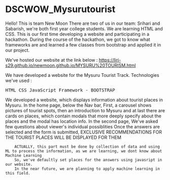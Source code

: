 # DSCWOW_Mysurutourist
Hello!
This is team New Moon
There are two of us in our team: Srihari and Sabarish, we're both first year college students. We are learning HTML and CSS.
This is our first time developing a website and participating in a hackathon. During the course of the hackathon, we got to know
what frameworks are and learned a few classes from bootstrap and applied it in our project.

We've hosted our website at the link below :
<a href="https://liri-s29.github.io/newmoon.github.io/MYSURU%20TOURISM.html">https://liri-s29.github.io/newmoon.github.io/MYSURU%20TOURISM.html</a>

We have developed a website for the Mysuru Tourist Track.
Technologies we've used :
     <pre>HTML
                  CSS
                  JavaScript
                  Framework - BOOTSTRAP </pre>

We developed a website, which displays information about tourist places in Mysuru.
In the home page,
      below the Nav bar,
      First, a carousel shows pictures of tourist spots, then an introduction to Mysuru and at last
      there are cards on places, which contain modals that more deeply specify about the places and
      the modal has location info.
In the second page,<!-- This is our Speciality-->
      We've asked few questions about viewer's individual possiblities
      Once the answers are selected and the form is submitted,
        EXCLUSIVE RECOMMENDATIONS FOR THE TOURIST PLACES WILL BE DISPLAYED FOR THEM
        
        ACTUALLY, this part must be done by collection of data and using ML to process the information, as we are learning, we dont know about Machine Learning
        So, we've defaultly set places for the answers using javasript in our website.
        In the near future, we are planning to apply machine learning in this field.
      
